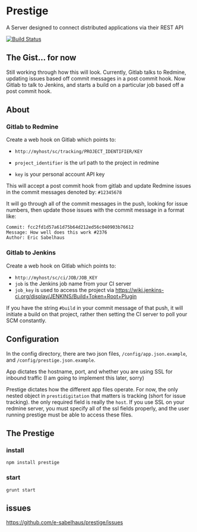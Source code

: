 # Prestige
A Server designed to connect distributed applications via their REST API

[![Build Status](https://travis-ci.org/e-sabelhaus/prestige.svg)](https://travis-ci.org/e-sabelhaus/prestige)

## The Gist... for now
Still working through how this will look. Currently, Gitlab talks to Redmine, updating issues based off commit messages in a post commit hook. Now Gitlab to talk to Jenkins, and starts a build on a particular job based off a post commit hook.

## About

### Gitlab to Redmine
Create a web hook on Gitlab which points to:

* `http://myhost/sc/tracking/PROJECT_IDENTIFIER/KEY`

* `project_identifier` is the url path to the project in redmine
* `key` is your personal account API key

This will accept a post commit hook from gitlab and update Redmine issues in the commit messages denoted by: `#12345678`

It will go through all of the commit messages in the push, looking for issue numbers, then update those issues with the commit message in a format like:
```
Commit: fcc2fd1d57a61d75b64d212ed56c040903b76612
Message: How well does this work #2376
Author: Eric Sabelhaus
```

### Gitlab to Jenkins
Create a web hook on Gitlab which points to:
 * `http://myhost/sc/ci/JOB/JOB_KEY`
 * `job` is the Jenkins job name from your CI server
 * `job_key` is used to access the project via https://wiki.jenkins-ci.org/display/JENKINS/Build+Token+Root+Plugin

 If you have the string `#build` in your commit message of that push, it will initiate a build on that project, rather then setting the CI server to poll your SCM constantly.

## Configuration
In the config directory, there are two json files,
`/config/app.json.example`, and `/config/prestige.json.example`.

App dictates the hostname, port, and whether you are using SSL for inbound traffic (I am going to implement this later, sorry)

Prestige dictates how the different app files operate. For now, the only nested object in `prestidigitation` that matters is tracking (short for issue tracking). the only required field is really the `host`. If you use SSL on your redmine server, you must specify all of the ssl fields properly, and the user running prestige must be able to access these files.

## The Prestige

### install
`npm install prestige`

### start
`grunt start`

## issues
https://github.com/e-sabelhaus/prestige/issues
